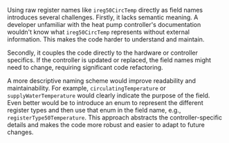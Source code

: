 Using raw register names like `ireg50CircTemp` directly as field names introduces several challenges. Firstly, it lacks semantic meaning.  A developer unfamiliar with the heat pump controller's documentation wouldn't know what `ireg50CircTemp` represents without external information.  This makes the code harder to understand and maintain.

Secondly, it couples the code directly to the hardware or controller specifics. If the controller is updated or replaced, the field names might need to change, requiring significant code refactoring.

A more descriptive naming scheme would improve readability and maintainability.  For example, `circulatingTemperature` or `supplyWaterTemperature` would clearly indicate the purpose of the field.  Even better would be to introduce an enum to represent the different register types and then use that enum in the field name, e.g., `registerType50Temperature`. This approach abstracts the controller-specific details and makes the code more robust and easier to adapt to future changes.